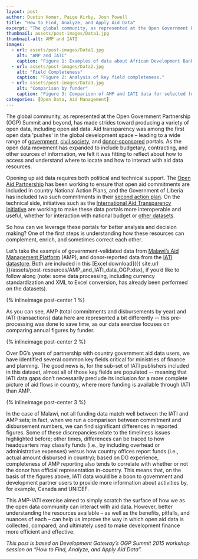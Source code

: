 ```yaml
---
layout: post
author: Dustin Homer, Paige Kirby, Josh Powell
title: "How to Find, Analyze, and Apply Aid Data"
excerpt: "The global community, as represented at the Open Government Partnership (OGP) Summit and beyond, has made strides in producing a variety of open data, including open aid data...."
thumbnail: assets/post-images/Data1.jpg
thumbnail-alt: AMP and IATI
images:
  - url: assets/post-images/Data1.jpg
    alt: "AMP and IATI"
    caption: "Figure 1: Examples of data about African Development Bank (AfDB) activities in Malawi from Malawi’s AMP (top) and the IATI Datastore (bottom)."
  - url: assets/post-images/Data2.jpg
    alt: "Field Completeness"
    caption: "Figure 2: Analysis of key field completeness."
  - url: assets/post-images/Data3.jpg
    alt: "Comparison by funder"
    caption: "Figure 3: Comparison of AMP and IATI data for selected funders."
categories: [Open Data, Aid Management]
---
```



The global community, as represented at the Open Government Partnership (OGP) Summit and beyond, has made strides toward producing a variety of open data, including open aid data. Aid transparency was among the first open data 'pushes' in the global development space – leading to a wide range of [government](http://www.developmentgateway.org/reach/), [civil society](http://www.aiddata.org), and [donor-sponsored](http://data.worldbank.org/) portals. As the open data movement has expanded to include budgetary, contracting, and other sources of information, we felt it was fitting to reflect about how to access and understand where to locate and how to interact with aid data resources.

Opening up aid data requires both political and technical support. The [Open Aid Partnership](https://openaidmap.org/index.php) has been working to ensure that open aid commitments are included in country National Action Plans, and the Government of Liberia has included two such commitments in their [second action plan](http://www.opengovpartnership.org/sites/default/files/Liberia%27s%20Open%20Government%20Partnership%20National%20Action%20Plan%202015-2017.14july15.pdf). On the technical side, initiatives such as the [International Aid Transparency Initiative](http://www.aidtransparency.net/) are working to make these data portals more interoperable and useful, whether for interaction with national budget or [other datasets](https://groups.google.com/forum/#!forum/joined-up-data-alliance).

So how can we leverage these portals for better analysis and decision making? One of the first steps is understanding how these resources can complement, enrich, and sometimes correct each other.

Let’s take the example of government-validated data from [Malawi’s Aid Management Platform](http://malawiaid.finance.gov.mw/portal/) (AMP), and donor-reported data from the [IATI datastore](http://datastore.iatistandard.org/docs/). Both are included in this [Excel download]({{ site.url }}/assets/post-resources/AMP_and_IATI_data_OGP.xlsx), if you’d like to follow along (note: some data processing, including currency standardization and XML to Excel conversion, has already been performed on the datasets). 

{% inlineimage post-center 1 %}

As you can see, AMP (total commitments and disbursements by year) and IATI (transactions) data here are represented a bit differently -- this pre-processing was done to save time, as our data exercise focuses on comparing annual figures by funder.  

{% inlineimage post-center 2 %}

Over DG’s years of partnership with country government aid data users, we have identified several common key fields critical for ministries of finance and planning. The good news is, for the sub-set of IATI publishers included in this dataset, almost all of those key fields are populated -- meaning that IATI data gaps don’t necessarily preclude its inclusion for a more complete picture of aid flows in country, where more funding is available through IATI than AMP.

{% inlineimage post-center 3 %}

In the case of Malawi, not all funding data match well between the IATI and AMP sets; in fact, when we run a comparison between commitment and disbursement numbers, we can find significant differences in reported figures. Some of these discrepancies relate to the timeliness issues highlighted before; other times, differences can be traced to how headquarters may classify funds (i.e., by including overhead or administrative expenses) versus how country offices report funds (i.e., actual amount disbursed in country); based on DG experience, completeness of AMP reporting also tends to correlate with whether or not the donor has official representation in-country. This means that, on the basis of the figures above, IATI data would be a boon to government and development partner users to provide more information about activities by, for example, Canada and UNICEF.

This AMP-IATI exercise aimed to simply scratch the surface of how we as the open data community can interact with aid data. However, better understanding the resources available – as well as the benefits, pitfalls, and nuances of each – can help us improve the way in which open aid data is collected, compared, and ultimately used to make development finance more efficient and effective.

*This post is based on Development Gateway’s OGP Summit 2015 workshop session on “How to Find, Analyze, and Apply Aid Data”.*

